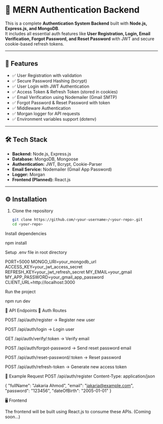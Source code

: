 # 🔐 MERN Authentication Backend

This is a complete **Authentication System Backend** built with **Node.js, Express.js, and MongoDB**.  
It includes all essential auth features like **User Registration, Login, Email Verification, Forgot Password, and Reset Password** with JWT and secure cookie-based refresh tokens.

---

## 🚀 Features
- ✅ User Registration with validation
- ✅ Secure Password Hashing (bcrypt)
- ✅ User Login with JWT Authentication
- ✅ Access Token & Refresh Token (stored in cookies)
- ✅ Email Verification using Nodemailer (Gmail SMTP)
- ✅ Forgot Password & Reset Password with token
- ✅ Middleware Authentication
- ✅ Morgan logger for API requests
- ✅ Environment variables support (dotenv)

---

## 🛠️ Tech Stack
- **Backend:** Node.js, Express.js  
- **Database:** MongoDB, Mongoose  
- **Authentication:** JWT, Bcrypt, Cookie-Parser  
- **Email Service:** Nodemailer (Gmail App Password)  
- **Logger:** Morgan  
- **Frontend (Planned):** React.js  

---

## ⚙️ Installation

1. Clone the repository  
   ```bash
   git clone https://github.com/<your-username>/<your-repo>.git
   cd <your-repo>
Install dependencies

npm install


Setup .env file in root directory

PORT=5000
MONGO_URI=your_mongodb_url
ACCESS_KEY=your_jwt_access_secret
REFRESH_KEY=your_jwt_refresh_secret
MY_EMAIL=your_gmail
MY_APP_PASSWORD=your_gmail_app_password
CLIENT_URL=http://localhost:3000


Run the project

npm run dev

📡 API Endpoints
🔑 Auth Routes

POST /api/auth/register → Register new user

POST /api/auth/login → Login user

GET /api/auth/verify/:token → Verify email

POST /api/auth/forgot-password → Send reset password email

POST /api/auth/reset-password/:token → Reset password

POST /api/auth/refresh-token → Generate new access token

🧪 Example Request
POST /api/auth/register
Content-Type: application/json

{
  "fullName": "Jakaria Ahmod",
  "email": "jakaria@example.com",
  "password": "123456",
  "dateOfBirth": "2005-01-01"
}

🖥️ Frontend

The frontend will be built using React.js to consume these APIs.
(Coming soon...)
